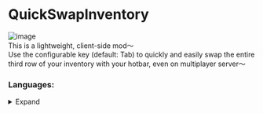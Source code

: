 # QuickSwapInventory
![image](https://cdn.modrinth.com/data/cached_images/30069a1eabbb0377af5698c09107f86efa0df998.png)  
This is a lightweight, client-side mod～  
Use the configurable key (default: Tab) to quickly and easily swap the entire third row of your inventory with your hotbar, even on multiplayer server～

### Languages:
<details> 
<summary>Expand</summary> 

Deutsch

English (us)

Español

Français

Italiano

日本語

한국어

LOLCAT(Kingdom of Cats)

文言文 (華夏)

Nederlands

Português (Brasil)

Русский

简体中文

繁體中文

</details>

